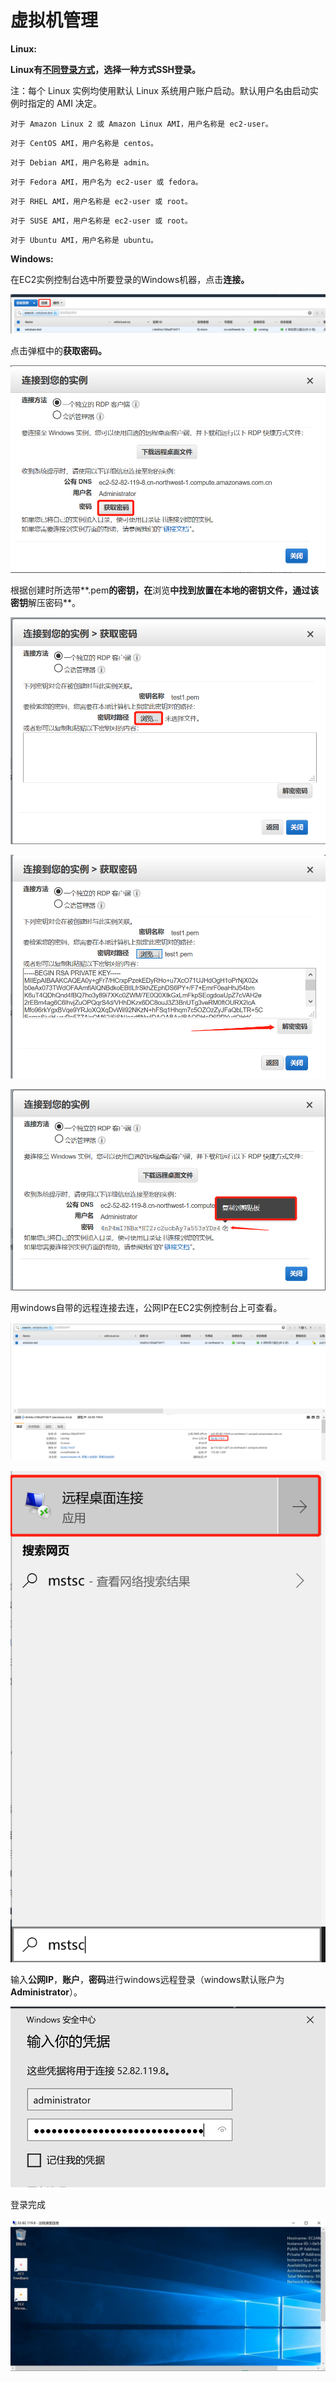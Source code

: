 # 虚拟机管理

**Linux:**

**Linux有**[**不同登录方式**](https://docs.aws.amazon.com/zh_cn/AWSEC2/latest/UserGuide/AccessingInstancesLinux.html%20)**，选择一种方式SSH登录。**

注：每个 Linux 实例均使用默认 Linux 系统用户账户启动。默认用户名由启动实例时指定的 AMI 决定。

`对于 Amazon Linux 2 或 Amazon Linux AMI，用户名称是 ec2-user。`

`对于 CentOS AMI，用户名称是 centos。`

`对于 Debian AMI，用户名称是 admin。`

`对于 Fedora AMI，用户名为 ec2-user 或 fedora。`

`对于 RHEL AMI，用户名称是 ec2-user 或 root。`

`对于 SUSE AMI，用户名称是 ec2-user 或 root。`

`对于 Ubuntu AMI，用户名称是 ubuntu。`

**Windows:**

在EC2实例控制台选中所要登录的Windows机器，点击**连接。**

![](../.gitbook/assets/image%20%2817%29.png)

点击弹框中的**获取密码。**

![&#x9009;&#x62E9;&#x83B7;&#x53D6;&#x5BC6;&#x7801;&#x6309;&#x94AE;](../.gitbook/assets/image%20%282%29.png)

根据创建时所选带**.pem**的密钥，在**浏览**中找到放置在本地的密钥文件，通过该密钥**解压密码**。

![&#x627E;&#x5230;&#x5BC6;&#x94A5;&#x8DEF;&#x5F84;&#x4E0A;&#x4F20;](../.gitbook/assets/image%20%281%29.png)

![&#x89E3;&#x538B;&#x5BC6;&#x94A5;&#x83B7;&#x5F97;&#x5BC6;&#x7801;](../.gitbook/assets/image%20%284%29.png)

![&#x70B9;&#x51FB;&#x590D;&#x5236;&#x5BC6;&#x7801;](../.gitbook/assets/image%20%288%29.png)

用windows自带的远程连接去连，公网IP在EC2实例控制台上可查看。

![&#x67E5;&#x627E;EC2&#x516C;&#x7F51;ip](../.gitbook/assets/image%20%283%29.png)

![&#x4F7F;&#x7528;window&#x8FDC;&#x7A0B;&#x8FDE;&#x63A5;](../.gitbook/assets/image.png)

输入**公网IP**，**账户**，**密码**进行windows远程登录（windows默认账户为**Administrator**）。

![&#x8F93;&#x5165;&#x8D26;&#x6237;&#x5BC6;&#x7801;](../.gitbook/assets/image%20%286%29.png)

登录完成

![&#x767B;&#x5F55;&#x6210;&#x529F;&#x754C;&#x9762;](../.gitbook/assets/image%20%289%29.png)

